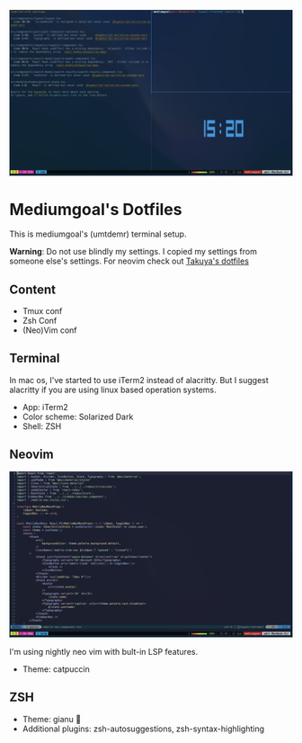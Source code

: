 ![Terminal](./assets/terminal.jpeg)
# Mediumgoal's Dotfiles

This is mediumgoal's (umtdemr) terminal setup. 

**Warning**: Do not use blindly my settings. I copied my settings from someone else's settings. For neovim check out [Takuya's dotfiles](https://github.com/craftzdog/dotfiles-public)   


## Content

* Tmux conf
* Zsh Conf
* (Neo)Vim conf

## Terminal

In mac os, I've started to use iTerm2 instead of alacritty. But I suggest alacritty if you are using linux based operation systems.

* App: iTerm2
* Color scheme: Solarized Dark
* Shell: ZSH

## Neovim

![Neovim preview](./assets/neovim.png)

I'm using nightly neo vim with bult-in LSP features.

* Theme: catpuccin

## ZSH

* Theme: gianu 🤟
* Additional plugins: zsh-autosuggestions, zsh-syntax-highlighting